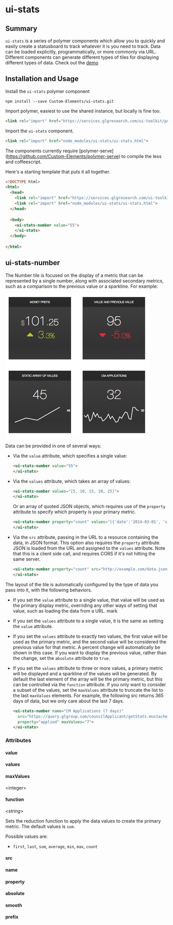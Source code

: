 # ui-stats

## Summary

`ui-stats` is a series of polymer components which allow you to quickly and easily create a statusboard to track whatever it is you need to track. Data can be loaded explicitly, programmatically, or more commonly via URL. Different components can generate different types of tiles for displaying different types of data. Check out the [demo](services.glgresearch.com/ui-stats/)


## Installation and Usage

Install the `ui-stats` polymer component

    npm install --save Custom-Elements/ui-stats.git
    
Import polymer, easiest to use the shared instance, but locally is fine too.

```html
<link rel="import" href="https://services.glgresearch.com/ui-toolkit/polymer.html">
```
    
Import the `ui-stats` component.

```html
<link rel="import" href="node_modules/ui-stats/ui-stats.html">
```

The components currently require [polymer-serve] (https://github.com/Custom-Elements/polymer-serve) to compile the less and coffeescript.

Here's a starting template that puts it all together.

```html
<!DOCTYPE html>
<html>
  <head>
    <link rel="import" href="https://services.glgresearch.com/ui-toolkit/polymer.html">    
    <link rel="import" href="node_modules/ui-stats/ui-stats.html">
  </head>

  <body>
    <ui-stats-number value="55">
    </ui-stats>
  </body>

</html>
```

## ui-stats-number

The Number tile is focused on the display of a metric that can be represented by a single number, along with associated secondary metrics, such as a comparison to the previous value or a sparkline. For example:

![screenshot](images/screenshot1.png)

Data can be provided in one of several ways:

* Via the `value` attribute, which specifies a single value:

  ```html
  <ui-stats-number value="55">
  </ui-stats>
  ```

* Via the `values` attribute, which takes an array of values:

  ```html
  <ui-stats-number values="[5, 10, 15, 20, 25]">
  </ui-stats>
  ```

  Or an array of quoted JSON objects, which requires use of the `property` attribute to specify which property is your primary metric.

  ```html
  <ui-stats-number property="count" values="[{'date':'2014-03-01', 'count':10}, {'date':'2014-03-02', 'count':15}, {'date':'2014-03-03', 'count':11}]">
  </ui-stats>
  ```

* Via the `src` attribute, passing in the URL to a resource containing the data, in JSON format. This option also requires the `property` attribute. JSON is loaded from the URL and assigned to the `values` attribute. Note that this is a client side call, and requires CORS if it's not hitting the same server.

  ```html
  <ui-stats-number property="count" src="http://example.com/data.json">
  </ui-stats>
  ```

The layout of the tile is automatically configured by the type of data you pass into it, with the following behaviors.

* If you set the `value` attribute to a single value, that value will be used as the primary display metric, overriding any other ways of setting that value, such as loading the data from a URL.
mark
* If you set the `values` attribute to a single value, it is the same as setting the `value` attribute.

* If you set the `values` attribute to exactly two values, the first value will be used as the primary metric, and the second value will be considered the previous value for that metric. A percent change will automatically be shown in this case. If you want to display the previous value, rather than the change, set the `absolute` attribute to `true`.

* If you set the `values` attribute to three or more values, a primary metric will be displayed and a sparkline of the values will be generated. By default the last element of the array will be the primary metric, but this can be controlled via the `function` attribute. If you only want to consider a subset of the values, set the `maxValues` attribute to truncate the list to the last `maxValues` elements. For example, the following src returns 365 days of data, but we only care about the last 7 days.
  
  ```html
  <ui-stats-number name="CM Applications (7 days)" 
    src="https://query.glgroup.com/councilApplicant/getStats.mustache"
    property="applied" maxValues="7">
  </ui-stats>
  ```

### Attributes

#### value

#### values

#### maxValues

&lt;integer&gt;

#### function

_&lt;string&gt;_

Sets the reduction function to apply the data values to create the primary metric. The default values is `sum`.

Possible values are:
  * `first`, `last`, `sum`, `average`, `min`, `max`, `count`

#### src

#### name

#### property

#### absolute

#### smooth

#### prefix
